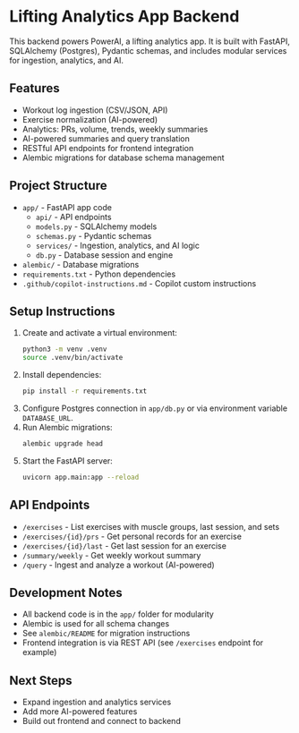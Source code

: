 # Lifting Analytics App Backend

This backend powers PowerAI, a lifting analytics app. It is built with FastAPI, SQLAlchemy (Postgres), Pydantic schemas, and includes modular services for ingestion, analytics, and AI.

## Features

- Workout log ingestion (CSV/JSON, API)
- Exercise normalization (AI-powered)
- Analytics: PRs, volume, trends, weekly summaries
- AI-powered summaries and query translation
- RESTful API endpoints for frontend integration
- Alembic migrations for database schema management

## Project Structure

- `app/` - FastAPI app code
  - `api/` - API endpoints
  - `models.py` - SQLAlchemy models
  - `schemas.py` - Pydantic schemas
  - `services/` - Ingestion, analytics, and AI logic
  - `db.py` - Database session and engine
- `alembic/` - Database migrations
- `requirements.txt` - Python dependencies
- `.github/copilot-instructions.md` - Copilot custom instructions

## Setup Instructions

1. Create and activate a virtual environment:
   ```bash
   python3 -m venv .venv
   source .venv/bin/activate
   ```
2. Install dependencies:
   ```bash
   pip install -r requirements.txt
   ```
3. Configure Postgres connection in `app/db.py` or via environment variable `DATABASE_URL`.
4. Run Alembic migrations:
   ```bash
   alembic upgrade head
   ```
5. Start the FastAPI server:
   ```bash
   uvicorn app.main:app --reload
   ```

## API Endpoints

- `/exercises` - List exercises with muscle groups, last session, and sets
- `/exercises/{id}/prs` - Get personal records for an exercise
- `/exercises/{id}/last` - Get last session for an exercise
- `/summary/weekly` - Get weekly workout summary
- `/query` - Ingest and analyze a workout (AI-powered)

## Development Notes

- All backend code is in the `app/` folder for modularity
- Alembic is used for all schema changes
- See `alembic/README` for migration instructions
- Frontend integration is via REST API (see `/exercises` endpoint for example)

## Next Steps

- Expand ingestion and analytics services
- Add more AI-powered features
- Build out frontend and connect to backend
